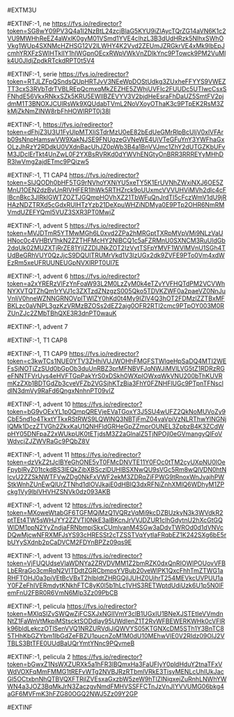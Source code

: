#EXTM3U

#EXTINF:-1, ne
https://fvs.io/redirector?token=SG8wY09PV3Q4a1I2NzBtL24zcjBlaG5KYU9iZlAycTQrZG14aVN6K1c2VU9MWHhReEZ4aWxlK0gyM01VSmd1YVE4clhzL3B3dUdHRzk5NlhxSWhOVkg1WUp4SXNMcHZHSG12V2lLWHY4K2Vvd2ZEUmJZRGkrVE4xMk9lbEpJcmhYRXFzSWlHTklIY1hlWGpnOEcxRWpVWkVnZDlkYnc9PTowck9PM2VuMlk4U0JIdjZpdkRTckdRPT0t5V4





#EXTINF:-1, serie
https://fvs.io/redirector?token=RTJLZFpQSndsQUpHRTJvV3NEeWpDOStUdkg3ZUxheFFYYS9VWEZTT3cxS3RVbTdrTVBLREpQcmxqMkZEZHE5ZWhjUVFIc2FUUDc5UTIwcCsxSFNhdE56VkxRNkxSZk5KRU5EWllBZEVYV3V2bjdHeEsraFhDaUZ5SmtFV2pjdmM1T3BNOXJCUlRsWk9XQUdabTVmL2NoVXoyOThaK3c9PTpEK2RsM3ZkMjZkNmZINW8rbFhHOWlRPT0j38l


#EXTINF:-1, 
https://fvs.io/redirector?token=dFhjZ3U3U1FyUlpMTXliSTdrMzU0eE82bEdUeGMrRlpBcUljV0xlVFArb09sNnpHamswVW9XakNJSE9FNUgzeGVNeWE4UjVTeGFuYnY3YWFhaGxOLzJhRzY2RDdkU0VXdnBacUhJZ0pWb3B4a1BnVVJmc1ZhY2dUTGZKbUFvM3JDclErTkt4UnZwL0F2YXBsRVRKd0dYWVhENGtyOnBRR3RRREYyMHhDR3lwVmg2ajdETmc9PQizw5

#EXTINF:-1, T1 CAP4
https://fvs.io/redirector?token=SlJQODh0bHF5TG9rNVhoYXNiYU5xeTY5K1ErUVNhZWxiNXJ6OE5ZMnU1OEN2dzBvUnRIVHFER1lhWk5RTHZrck9oUUxmcVVVUHViMVh2dlc4cFlBcnBkc3JlRklGWTZOZTJGQmpHOVhXZ21TbWFuQnJrdTI5cFczWmV1dU9jRHAzNDZTRXd5cGdxRUlHTzYzb21DeXpuWHZiNDMya0E9PTp2OHR6NmRMVmdUZEFYQmI5VUZ3SXR3PT0MwjZ


#EXTINF:-1, advent 5
https://fvs.io/redirector?token=MVJDTmR5YTMwMGh6L0xvd2ZPa2hMRGptTXRpMVpVMi9NLzVaUHNoc0c4VHBtV1hkN2ZZTHFMcHY2NlBCQ1c5aFZRMnU0SXNCM3RuUldGb2dqUk02MUZXTjRrZE81YjlZZDlJNkZOT2IzVytTSFpYMVF1WVlMVnU1SGh4TUdBeGRhVUY0QzJjcS9DQUlTRUMrVkd1V3lzUGx2dk9ZVFE9PTo0Vm4xdWEzRm5xeUFRUUNEUGpNVXlRPT0Ul7E

#EXTINF:-1, advent 6
https://fvs.io/redirector?token=a2xYRERzVlFzYnFoaW93L2M0LzZyM0k4eTZvYVFHQTdPM2VCVWhNYXVTQTZhQm1rYVJ1c3ZXTzdZNzgzS005Qko5TDVKZWF0a2paeVZ0NnJuVnljV0hneWZNNGRNOVplTWlZY0hKd0t4My9IZlV4Q3hOT2FDMzlZZTBxMFBKLzc0aVNPL3gzKzVRMzBZOSs2dEZ2ajg0OFR2RTl2cmc9PTpOY003M0RZUnZJc2ZMbTBhQXE3R3dnPT0wauK


#EXTINF:-1, advent 7



#EXTINF:-1, T1 CAP8



#EXTINF:-1, T1 CAP9
https://fvs.io/redirector?token=c3kwTCs1NUE0YTV3ZHhiVUJWOHhFMGFSTWlqeHpSaDQ4MTI2WEFsSjNOTjZzSUd0bGpOb3duUnRBZ3prMFNBVFJqNWJiMVlLVG5tZ1RDRzRGeFNNTFVrUys4eHVFTGpPakYrS0xDSkh0WXpIOWxqWkVNU200bThKUVRmKzZXb1BDTGdZb3cveVFZb2VGSjhKTzBia3FhY0FZNHFlUGc9PTpnTFNscldIN3dmVy9RaFd6QngxNnhnPT09vIZ


#EXTINF:-1, advent 10
https://fvs.io/redirector?token=bG9vOExYL1p0QmpQREVjeEVaTGoxY3J5SU4wUFZ2QkNoMUVoZy9CbE5nd1o4TkxtYTkxRStRWS9LQWlNQ3NBTjFmZ04vaVpiVzNLRThwYlNGNjlQMk1DczZTVGh2ZkxKaU1QNHFldGRHeGpZZmprOUNEL3ZpbzB4K3ZCdWpHY05DNFpaZ2xWUkpUK0tETjdsM3Z2aGlnalZ5TjNPOjl0eGVmangyQlFoVWdvcjZJZWVRaGc9PQbZ8V


#EXTINF:-1, advent 11
https://fvs.io/redirector?token=dzVkZ2tJclBYeGhONE5vT0FMcDNVTE11Y0FOc0tTM2cyUXpNU0lOeFpyblRyZ01tckdBS3lEQkZibXBSczlDUHlBSXNwQU9sVGc5Rm8wQlVDN0htNlcvU2ZZSkNWTFVwZDg0NkFxVWF2ekM3ZDRqZjFPWG9tRnoxWnJvajhPWStkWnhZUnEwQlUrZTNhd1dlOVJkajE0dHBIQ3dxRFNiZnhXMlQ6WDhyM1ZPckg1Vy9lblVHVHZSNVk0dz093AKB


#EXTINF:-1, advent 12
https://fvs.io/redirector?token=MXoweWtabGF6TGFMQjMzQ1VQRzVqMi9kcDZBUzkyN3k3WVdkR2ptTEt4TW5sWHJYY2ZZVTI0NkE3alBKcnJrVVJDZUR1clhGdytnU2hXcGtGQWlDM1ppN2YyZndjaFRNbmpjSkxCUmlvanM4SGw3aDdvTWROd0d1dVNVcDQwMjcwNFRXMFJsYS93cHRESSt2cTZSSTVqYytIaFRqbEZ1K242SXg6bE5rbUYySXdnb2pCaDVCM2FDYnBPZz09qs9E

#EXTINF:-1, advent 13
https://fvs.io/redirector?token=VjFUQUdseVlaWDNYa2ZRVDVMM1Z2bmRZK0dxQnRIOWlPOUovVFBLbERraGo3cmRqN2VITDdtZGRCbmpsYVBub20veWlPK1QxcFhhTmZTWG1aRHFTOHJ0a3piVEtBcVBxT2hIbldtZHRGQjlJUHZ0UjhrT254MEVkcUVPUU1aY0FZeFhIVERmdytKNkhFTC8yK0l5b1hLc1VHS3RETWptdUdiUzk6U1p5N0lFemFnU2FBR0R6VmN6Mlp3Zz09PbCB


#EXTINF:-1, pelicula
https://fvs.io/redirector?token=MXlqSlZvSWQwZjFCSXJxNGlIVmY3clB1UGxIU1BNeXJSTEtIeVVmdnNtZ1FaWnVtMkpiMStscktSODdlay95UWdIenZ1T2RvWFBEWERKWHk0cVFlRk96bldLekczOTlSenVVQ1NRZURVdjJiQWVYS05KTGNXcDM5STh1Y3BnTC85THhKbGZYbm1IbGdZeFBZU1pucnZoM1M0dU10MEhwVlE0V2RIdz09OlJ2VTBLS3BtTFE0UUdBaUQrYmtYNnc9PQvmeB


#EXTINF:-1, pelicula 2
https://fvs.io/redirector?token=bGwxZ1NsWXZURXk5a1hFR3lBQmxHa3FaUFIyY0pldHduY2tnaTFxVWdVOXFqMmFMMG1tREFvWTg2NVBJRzRTbmlVRkE3TisyMENLcUhIUkJacGl5OCtxbnNhQTBVQXFTRjlZVEsxaGxzbW5zeW9hTlZINjgxejZuRnhLNWhYWWN4a3JOZ3BqMkJrN3ZaczgvNmdFMHVSSFFCTnJzVnJIYVVUMG06bkg4aGF6MVFmK3hFZG80OGQ2NWJ5Zz09Y2GP


#EXTINF




